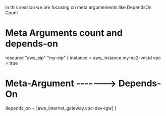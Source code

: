 In this session we are focusing on meta argumements
like
DependsOn
Count

# Meta Arguments count and depends-on
resource "aws_eip" "my-eip" {
  instance = aws_instance.my-ec2-vm.id
  vpc      = true
  # Meta-Argument -------> Depends-On
  depends_on = [aws_internet_gateway.vpc-dev-igw]
}

